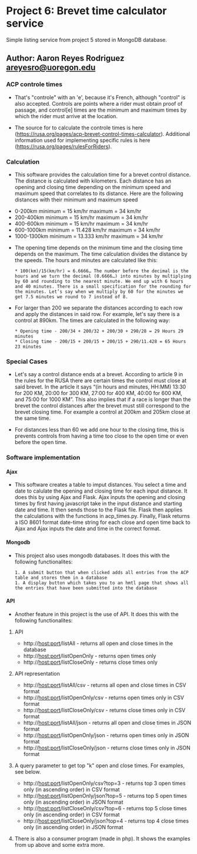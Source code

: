# Project 6: Brevet time calculator service

Simple listing service from project 5 stored in MongoDB database.

## Author: Aaron Reyes Rodriguez areyesro@uoregon.edu

### ACP controle times
* That's "controle" with an 'e', because it's French, although "control" is also accepted. Controls are points where a rider must obtain proof of passage, and control[e] times are the minimum and maximum times by which the rider must arrive at the location.

* The source for to calculate the controle times is here (https://rusa.org/pages/acp-brevet-control-times-calculator). Additional information used for implementing specific rules is here (https://rusa.org/pages/rulesForRiders).

### Calculation
* This software provides the calculation time for a brevet control distance. The distance is calculated with kilometers. Each distance has an opening and closing time depending on the minimum speed and maximum speed that correlates to its distance. Here are the following distances with their minimum and maximum speed

 - 0-200km minimum = 15 km/hr maximum = 34 km/hr
 - 200-400km minimum = 15 km/hr maximum = 34 km/hr
 - 400-600km minimum = 15 km/hr maximum = 34 km/hr
 - 600-1000km minimum = 11.428 km/hr maximum = 34 km/hr
 - 1000-1300km minimum = 13.333 km/hr maximum = 34 km/hr

* The opening time depends on the minimum time and the closing time depends on the maximum. The time calculation divides the distance by the speeds. The hours and minutes are calculated like this:

      * 100(km)/15(km/hr) = 6.6666… The number before the decimal is the hours and we turn the decimal (0.6666…) into minutes by multiplying by 60 and rounding to the nearest minute. We end up with 6 hours and 40 minutes. There is a small specification for the rounding for the minutes. Let’s say when we multiply by 60 for the minutes we get 7.5 minutes we round to 7 instead of 8.

* For larger than 200 we separate the distances according to each row and apply the distances in said row. For example, let's say there is a control at 890km. The times are calculated in the following way: 

      * Opening time - 200/34 + 200/32 + 200/30 + 290/28 = 29 Hours 29 minutes 
      * Closing time - 200/15 + 200/15 + 200/15 + 290/11.428 = 65 Hours 23 minutes

### Special Cases
* Let's say a control distance ends at a brevet. According to article 9 in the rules for the RUSA there are certain times the control must close at said brevet. In the article it says “(in hours and minutes, HH:MM) 13:30 for 200 KM, 20:00 for 300 KM, 27:00 for 400 KM, 40:00 for 600 KM, and 75:00 for 1000 KM”. This also implies that if a race is longer than the brevet the control distances after the brevet must still correspond to the brevet closing time. For example a control at 200km and 205km close at the same time.

* For distances less than 60 we add one hour to the closing time, this is prevents controls from having a time too close to the open time or even before the open time.

### Software implementation

#### Ajax
* This software creates a table to imput distances. You select a time and date to calulate the opening and closing time for each input distance. It does this by using Ajax and Flask. Ajax inputs the opening and closing times by first having javascript take in the input distance and starting date and time. It then sends those to the Flask file. Flask then applies the calculations with the functions in acp_times.py. Finally, Flask returns a ISO 8601 format date-time string for each close and open time back to Ajax and Ajax inputs the date and time in the correct format.

#### Mongodb
* This project also uses mongodb databases. It does this with the following functionalites:

      1. A submit button that when clicked adds all entries from the ACP table and stores them in a database
      1. A display button which takes you to an hmtl page that shows all the entries that have been submitted into the database

#### API
* Another feature in this project is the use of API. It does this with the following functionalites:

1. API

      * http://<host:port>/listAll - returns all open and close times in the database
      * http://<host:port>/listOpenOnly - returns open times only
      * http://<host:port>/listCloseOnly - returns close times only

1. API representation

      * http://<host:port>/listAll/csv - returns all open and close times in CSV format
      * http://<host:port>/listOpenOnly/csv - returns open times only in CSV format
      * http://<host:port>/listCloseOnly/csv - returns close times only in CSV format
      * http://<host:port>/listAll/json - returns all open and close times in JSON format
      * http://<host:port>/listOpenOnly/json - returns open times only in JSON format
      * http://<host:port>/listCloseOnly/json - returns close times only in JSON format

1. A query parameter to get top "k" open and close times. For examples, see below.

      * http://<host:port>/listOpenOnly/csv?top=3 - returns top 3 open times only (in ascending order) in CSV format
      * http://<host:port>/listOpenOnly/json?top=5 - returns top 5 open times only (in ascending order) in JSON format
      * http://<host:port>/listCloseOnly/csv?top=6 - returns top 5 close times only (in ascending order) in CSV format
      * http://<host:port>/listCloseOnly/json?top=4 - returns top 4 close times only (in ascending order) in JSON format

1. There is also a consumer program (made in php). It shows the examples from up above and some extra more. 
    
